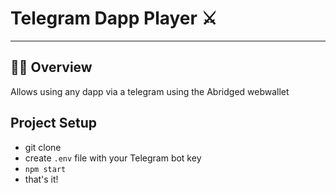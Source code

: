 # Telegram Dapp Player ⚔️
---

## 🧙‍♂️ Overview 

Allows using any dapp via a telegram using the Abridged webwallet

## Project Setup

* git clone
* create `.env` file with your Telegram bot key
* `npm start`
* that's it!
